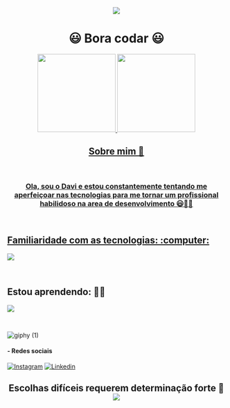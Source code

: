 <div  align="center">
  <img width src="https://capsule-render.vercel.app/api?type=waving&height=80&color=gradient&&section=header&reversal=false&fontAlign=48&descAlign=60&fontColor=green">
  <h1>😃 Bora codar 😃</h1> 
  <a href="https://github.com/DaviFelixMatias010">
  <img height="180em" src="https://github-readme-stats.vercel.app/api/top-langs/?username=DaviFelixMatias010&layout=compact&langs_count=7&theme=github_dark"/>
  <img height="180em" src="https://github-readme-stats.vercel.app/api?username=DaviFelixMatias010&show_icons=true&theme=github_dark&include_all_commits=true&count_private=true"/>
  <br>
  <h2> Sobre mim 🤔 </h2>
  <br>
  <h3 align="center">Ola, sou o Davi e estou constantemente tentando me aperfeiçoar nas tecnologias para me tornar um profissional habilidoso na area de desenvolvimento 😃👨‍💻</h3>
</div>
<br> 
<div>
  <h2> Familiaridade com as tecnologias: :computer:</h2>
  <p align="begin">
    <a href="https://skillicons.dev">
      <img src="https://skillicons.dev/icons?i=docker,mysql,vscode" />
    </a>
  </p>
</div>
<br>
  <h2>Estou aprendendo: 👨‍💻</h2>
  <p align="begin"> 
    <a href="https://skillicons.dev">
      <img src="https://skillicons.dev/icons?i=html,css,javascript,nodejs,express,blender" />
    </a>
  </p>
<br>

![giphy (1)](https://github.com/DaviFelixMatias010/DaviFelixMatias010/assets/122411378/140e492c-7806-4489-8b63-2e18a2fc30e1)

#### - Redes sociais
[![Instagram](https://img.shields.io/badge/Instagram-E4405F?style=for-the-badge&logo=instagram&logoColor=black)](https://www.instagram.com/davi_felix00/) 
[![Linkedin](https://img.shields.io/badge/LinkedIn-0077B5?style=for-the-badge&logo=linkedin&logoColor=black)](https://www.linkedin.com/in/davi-felix-b5b3a3204/)


<h2 align="center"> Escolhas difíceis requerem determinação forte 👿 
<img width src="https://capsule-render.vercel.app/api?type=waving&height=100&color=gradient&&section=footer&reversal=false&fontAlign=48&descAlign=60&fontColor=">
</h2>



